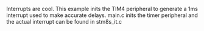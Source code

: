 Interrupts are cool.
This example inits the TIM4 peripheral to generate a 1ms interrupt used to make accurate delays.
main.c inits the timer peripheral and the actual interrupt can be found in stm8s_it.c
